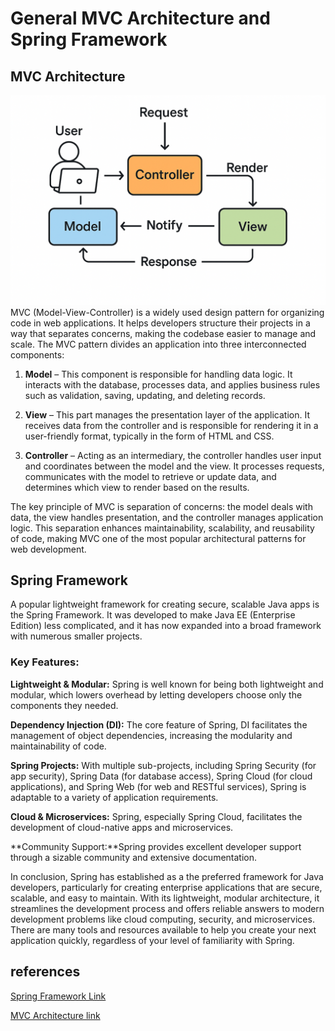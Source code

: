 # General MVC Architecture and Spring Framework

## MVC Architecture

<!-- ![alt text](<Screenshot 2025-04-01 at 2.41.03 PM.png>) -->
![ChatGPT Image Apr 1, 2025, 04_10_45 PM.png](https://github.com/Sai-krishna2610/LifeSkills/blob/5370c2e16347de3bdf371dfdea93f8dfd4475c29/ChatGPT%20Image%20Apr%201%2C%202025%2C%2004_10_45%20PM.png)
MVC (Model-View-Controller) is a widely used design pattern for organizing code in web applications. It helps developers structure their projects in a way that separates concerns, making the codebase easier to manage and scale. The MVC pattern divides an application into three interconnected components:

1. **Model** – This component is responsible for handling data logic. It interacts with the database, processes data, and applies business rules such as validation, saving, updating, and deleting records.

2. **View** – This part manages the presentation layer of the application. It receives data from the controller and is responsible for rendering it in a user-friendly format, typically in the form of HTML and CSS.

3. **Controller** – Acting as an intermediary, the controller handles user input and coordinates between the model and the view. It processes requests, communicates with the model to retrieve or update data, and determines which view to render based on the results.

The key principle of MVC is separation of concerns: the model deals with data, the view handles presentation, and the controller manages application logic. This separation enhances maintainability, scalability, and reusability of code, making MVC one of the most popular architectural patterns for web development.

## Spring Framework

A popular lightweight framework for creating secure, scalable Java apps is the Spring Framework. It was developed to make Java EE (Enterprise Edition) less complicated, and it has now expanded into a broad framework with numerous smaller projects.


### Key Features:
**Lightweight & Modular:** Spring is well known for being both lightweight and modular, which lowers overhead by letting developers choose only the components they needed.

**Dependency Injection (DI):** The core feature of Spring, DI facilitates the management of object dependencies, increasing the modularity and maintainability of code.

**Spring Projects:** With multiple sub-projects, including Spring Security (for app security), Spring Data (for database access), Spring Cloud (for cloud applications), and Spring Web (for web and RESTful services), Spring is adaptable to a variety of application requirements.

**Cloud & Microservices:** Spring, especially Spring Cloud, facilitates the development of cloud-native apps and microservices.

**Community Support:**Spring provides excellent developer support through a sizable community and extensive documentation.

In conclusion, Spring has established as a the preferred framework for Java developers, particularly for creating enterprise applications that are secure, scalable, and easy to maintain.  With its lightweight, modular architecture, it streamlines the development process and offers reliable answers to modern development problems like cloud computing, security, and microservices.  There are many tools and resources available to help you create your next application quickly, regardless of your level of familiarity with Spring.


## references
[Spring Framework Link](https://youtu.be/Zxwq3aW9ctU?si=V7rIC8Ipk1GIccu4)

[MVC Architecture link](https://youtu.be/DUg2SWWK18I?si=2sfF5vOEqO5rpvhf)
